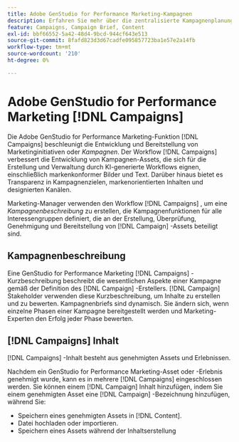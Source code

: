 ```yaml
---
title: Adobe GenStudio for Performance Marketing-Kampagnen
description: Erfahren Sie mehr über die zentralisierte Kampagnenplanung und die Erstellung von Kampagnenkursen.
feature: Campaigns, Campaign Brief, Content
exl-id: bbf66552-5a42-48d4-9bcd-944cf643e513
source-git-commit: 8fafd823d3d67cadfe095857723ba1e57e2a14fb
workflow-type: tm+mt
source-wordcount: '210'
ht-degree: 0%

---
```


# Adobe GenStudio for Performance Marketing [!DNL Campaigns]

Die Adobe GenStudio for Performance Marketing-Funktion [!DNL Campaigns] beschleunigt die Entwicklung und Bereitstellung von Marketinginitiativen oder _Kampagnen_. Der Workflow [!DNL Campaigns] verbessert die Entwicklung von Kampagnen-Assets, die sich für die Erstellung und Verwaltung durch KI-generierte Workflows eignen, einschließlich markenkonformer Bilder und Text. Darüber hinaus bietet es Transparenz in Kampagnenzielen, markenorientierten Inhalten und designierten Kanälen.

Marketing-Manager verwenden den Workflow [!DNL Campaigns] , um eine _Kampagnenbeschreibung_ zu erstellen, die Kampagnenfunktionen für alle Interessengruppen definiert, die an der Erstellung, Überprüfung, Genehmigung und Bereitstellung von [!DNL Campaign] -Assets beteiligt sind.

## Kampagnenbeschreibung

Eine GenStudio for Performance Marketing [!DNL Campaigns] -Kurzbeschreibung beschreibt die wesentlichen Aspekte einer Kampagne gemäß der Definition des [!DNL Campaign] -Erstellers. [!DNL Campaign] Stakeholder verwenden diese Kurzbeschreibung, um Inhalte zu erstellen und zu bewerten. Kampagnenbriefs sind dynamisch. Sie ändern sich, wenn einzelne Phasen einer Kampagne bereitgestellt werden und Marketing-Experten den Erfolg jeder Phase bewerten.

## [!DNL Campaigns] Inhalt

[!DNL Campaigns] -Inhalt besteht aus genehmigten Assets und Erlebnissen.

Nachdem ein GenStudio for Performance Marketing-Asset oder -Erlebnis genehmigt wurde, kann es in mehrere [!DNL Campaigns] eingeschlossen werden. Sie können einem [!DNL Campaign] Inhalt hinzufügen, indem Sie einem genehmigten Asset eine [!DNL Campaign] -Bezeichnung hinzufügen, während Sie:

* Speichern eines genehmigten Assets in [!DNL Content].
* Datei hochladen oder importieren.
* Speichern eines Assets während der Inhaltserstellung
